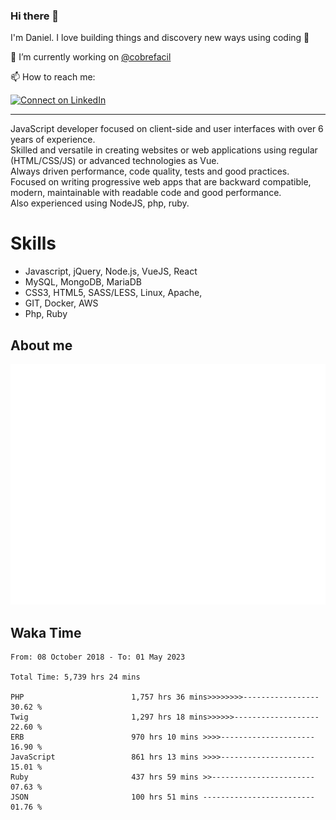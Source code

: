 ### Hi there 👋

I'm Daniel. I love building things and discovery new ways using coding :raised_hands: 

🔭 I’m currently working on [@cobrefacil](https://www.cobrefacil.com.br/)

📫 How to reach me:

[![Connect on LinkedIn](https://img.shields.io/badge/--linkedin?label=LinkedIn&logo=LinkedIn&style=social)](https://www.linkedin.com/in/daniel-cerverizzo/)

---

JavaScript developer focused on client-side and user interfaces with over 6 years of experience.  
Skilled and versatile in creating websites or web applications using regular (HTML/CSS/JS) or advanced technologies as Vue.  
Always driven performance, code quality, tests and good practices.  
 Focused on writing progressive web apps that are backward compatible, modern, maintainable with readable code and good performance.  
Also experienced using NodeJS, php, ruby. 


# Skills

 - Javascript, jQuery, Node.js, VueJS, React
 - MySQL, MongoDB, MariaDB    
 - CSS3, HTML5, SASS/LESS,  Linux, Apache,
 - GIT, Docker, AWS
 - Php, Ruby

## About me

![Metrics](/github-metrics.svg)

## Waka Time

<!--START_SECTION:waka-->

```text
From: 08 October 2018 - To: 01 May 2023

Total Time: 5,739 hrs 24 mins

PHP                        1,757 hrs 36 mins>>>>>>>>-----------------   30.62 %
Twig                       1,297 hrs 18 mins>>>>>>-------------------   22.60 %
ERB                        970 hrs 10 mins >>>>---------------------   16.90 %
JavaScript                 861 hrs 13 mins >>>>---------------------   15.01 %
Ruby                       437 hrs 59 mins >>-----------------------   07.63 %
JSON                       100 hrs 51 mins -------------------------   01.76 %
```

<!--END_SECTION:waka-->

